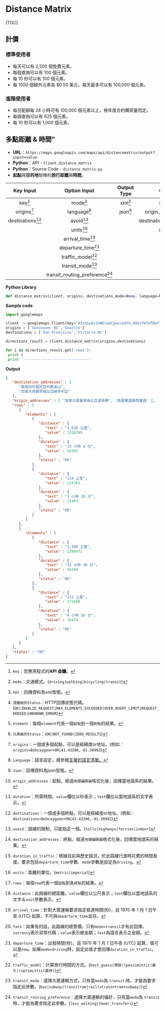 # Distance Matrix

[TOC]

## 計價

### 標準使用者

- 每天可以有 2,500 個免費元素。
- 每個查詢可以有 100 個元素。
- 每 10 秒可以有 100 個元素。
- 每 1000 個額外元素為 $0.50 美元，每天最多可以有 100,000 個元素。

### 進階使用者

- 每日配額每 24 小時可有 100,000 個元素以上，視年度合約購買量而定。
- 每個查詢可以有 625 個元素。
- 每 10 秒可以有 1,000 個元素。

## 多點距離 & 時間"

- **URL**：`https://maps.googleapis.com/maps/api/distancematrix/output?input=value`
- **Python**：API - `Client.distance_matrix`
- **Python**：Source Code - `distance_matrix.py`
- **起點**與**目的地**矩陣的**旅行距離**與**時間**。

| Key Input|Option Input|Output Type|Output|Rows|Element|
|:-: |:-: |:-: |:-:|:-:|:-:|
|key[^key]|mode[^mode]|xml[^xml]|status[^Top status]|element[^element]|status[^Element status]|
|origins[^origins]|language[^language]|json[^json]|origin_addresses[^origin_addresses]||duration[^duration]|
|destinations[^destinations]|avoid[^avoid]||destination_addresses[^destination_addresses]||duration_in_traffic[^duration_in_traffic]|
||units[^units]||rows[^rows]||distance[^distance]|
||arrival_time[^arrival_time]||||fare[^fare]|
||departure_time[^departure_time]||||
||traffic_model[^traffic_model]||||
||transit_mode[^transit_mode]||||
||transit_routing_preference[^transit_routing_preference]||||

**Python Library**

``` python
def distance_matrix(client, origins, destinations,mode=None, language=None, avoid=None, units=None,departure_time=None, arrival_time=None,transit_mode=None,transit_routing_preference=None, traffic_model=None)
```

**Sample code**

``` python
import googlemaps

client  = googlemaps.Client(key='AIzaSyAz1hWEiamCgwsceUYG_dQkvTmfwTBoFT4')
origins = ['Vancouver BC','Seattle']
destinations = ['San Francisco','Victoria BC']

directions_result = client.distance_matrix(origins,destinations)

for i in directions_result.get('rows'):
 print i
 print '------------------------------'
```

**Output**

```json
{
   "destination_addresses" : [
      "美國加利福尼亞州舊金山",
      "加拿大英屬哥倫比亞維多利亞"
   ],
   "origin_addresses" : [ "加拿大英屬哥倫比亞溫哥華", "美國華盛頓西雅圖" ],
   "rows" : [
      {
         "elements" : [
            {
               "distance" : {
                  "text" : "1,528 公里",
                  "value" : 1528399
               },
               "duration" : {
                  "text" : "15 小時 6 分",
                  "value" : 54365
               },
               "status" : "OK"
            },
            {
               "distance" : {
                  "text" : "114 公里",
                  "value" : 114161
               },
               "duration" : {
                  "text" : "3 小時 10 分",
                  "value" : 11403
               },
               "status" : "OK"
            }
         ]
      },
      {
         "elements" : [
            {
               "distance" : {
                  "text" : "1,300 公里",
                  "value" : 1299971
               },
               "duration" : {
                  "text" : "12 小時 36 分",
                  "value" : 45340
               },
               "status" : "OK"
            },
            {
               "distance" : {
                  "text" : "172 公里",
                  "value" : 171688
               },
               "duration" : {
                  "text" : "4 小時 35 分",
                  "value" : 16479
               },
               "status" : "OK"
            }
         ]
      }
   ],
   "status" : "OK"
}
```

[^key]:`Key`：您應用程式的**API 金鑰**。

[^origins]:`origins`：一個或多個起點，可以是經緯度or地址。(例如：`origins=Bobcaygeon+ON|41.43206,-81.38992`)

[^destinations]:`destinations`：一個或多個終點，可以是經緯度or地址。(例如：`destinations=Bobcaygeon+ON|41.43206,-81.38992`)

[^mode]:`mode`：交通模式。(`driving|walking|bicycling|transit`)

[^language]:`Language`：語言設定，請參閱<a href="https://developers.google.com/maps/faq#languagesupport">支援的語言清單。

[^avoid]:`avoid`：路線的限制，只能指定一個。(`tolls|highways|ferries|indoor`)

[^units]:`units`：距離的單位。(`metric|imperial`)

[^arrival_time]:`arrival_time`：針對大眾運輸要求指定抵達時間(秒)，自 1970 年 1 月 1 日午夜 (UTC) 起算，不可與`departure_time`並存。

[^departure_time]:`departure_time`：出發時間(秒)，自 1970 年 1 月 1 日午夜 (UTC) 起算，值可以是`now`。如果`mode=driving`時，設定此值才會回傳`duration_in_traffic`。

[^traffic_model]:`traffic_model`：計算旅行時間的方式。(`best_guess(預設)|pessimistic(最久)|optimistic(最快)`)

[^transit_mode]:`transit_mode`：選擇大眾運輸方式，只有當`mode`為 `transit` 時，才能為要求指定此參數。(`bus|subway|train|tram|rail(=train+tram+subway)`)

[^transit_routing_preference]:`transit_routing_preference`：選擇大眾運輸的偏好，只有當`mode`為 `transit` 時，才能為要求指定此參數。(`less_walking|fewer_transfers`)

[^xml]:`Xml`：回傳資料為xml型態。

[^json]:`Json`：回傳資料為json型態。

[^Top status]:`頂層級的Status`：HTTP回傳狀態代碼。(`OK|INVALID_REQUEST|MAX_ELEMENTS_EXCEEDED|OVER_QUERY_LIMIT|REQUEST_DENIED|UNKNOWN_ERROR`)

[^origin_addresses]:`origin_addresses`：起點，經過`地理編碼器`格式化後，回傳當地語系的結果。

[^destination_addresses]:`destination_addresses`：終點，經過`地理編碼器`格式化後，回傳當地語系的結果。

[^rows]:`rows`：每個`row`代表一個`起點`到各`終點`的結果。

[^element]:`element`：每個`element`代表一個`起點`到一個`終點`的結果。

[^Element status]:`元素級的Status`：(`OK|NOT_FOUND|ZERO_RESULTS`)

[^duration]:`duration`：所需時間。`value`欄位以秒表示；`text`欄位以當地語系的文字表示。

[^distance]:`distance`：此路線的總距離。`value`欄位以公尺表示；`text`欄位以當地語系的文字＆`unit`參數表示。

[^duration_in_traffic]:`duration_in_traffic`：根據目前與歷史路況，於此路線行進時花費的時間長度。要求包括`departure_time`參數、`mode`參數是設定為`driving`。

[^fare]:`fare`：如果有的話，此路線的總票價。只有`mode=transit`才有此回傳。`currency`表示貨幣代碼；`value`表示總金額；`text`為語言表示之金額。
